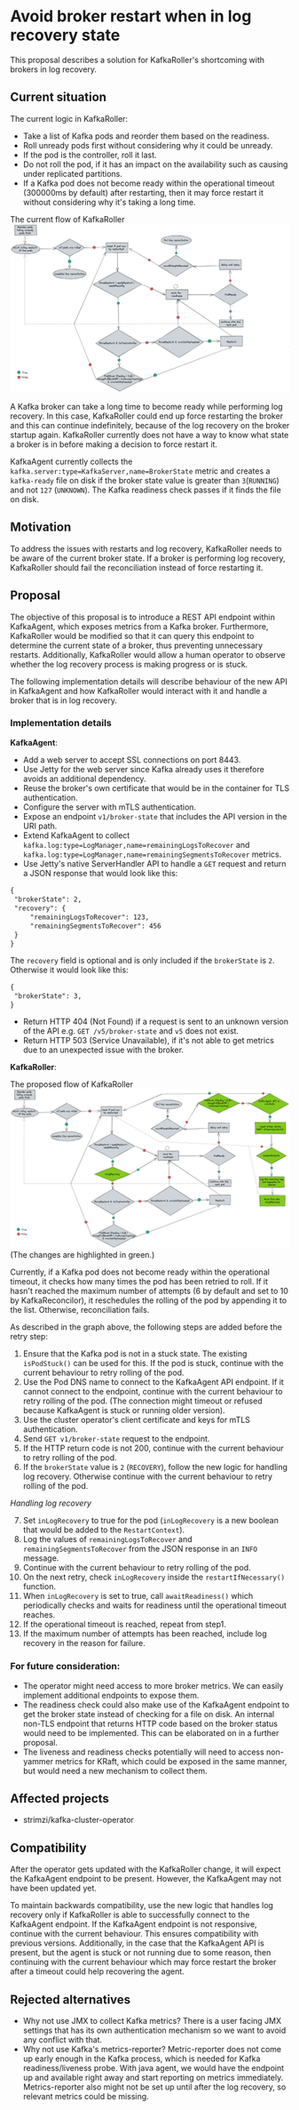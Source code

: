 # Avoid broker restart when in log recovery state


This proposal describes a solution for KafkaRoller's shortcoming with brokers in log recovery.

## Current situation

The current logic in KafkaRoller:
- Take a list of Kafka pods and reorder them based on the readiness.
- Roll unready pods first without considering why it could be unready.
- If the pod is the controller, roll it last.
- Do not roll the pod, if it has an impact on the availability such as causing under replicated partitions.
- If a Kafka pod does not become ready within the operational timeout (300000ms by default) after restarting, then it may force restart it without considering why it's taking a long time.

The current flow of KafkaRoller
![The current flow of KafkaRoller](images/046-kafka-roller-current-flow.png)

A Kafka broker can take a long time to become ready while performing log recovery. In this case, KafkaRoller could end up force restarting the broker and this can continue indefinitely, because of the log recovery on the broker startup again. KafkaRoller currently does not have a way to know what state a broker is in before making a decision to force restart it.

KafkaAgent currently collects the `kafka.server:type=KafkaServer,name=BrokerState` metric and creates a `kafka-ready` file on disk if the broker state value is greater than `3`(`RUNNING`) and not `127` (`UNKNOWN`). The Kafka readiness check passes if it finds the file on disk.

## Motivation

To address the issues with restarts and log recovery, KafkaRoller needs to be aware of the current broker state.  If a broker is performing log recovery, KafkaRoller should fail the reconciliation instead of force restarting it.

## Proposal
 
The objective of this proposal is to introduce a REST API endpoint within KafkaAgent, which exposes metrics from a Kafka broker. Furthermore, KafkaRoller would be modified so that it can query this endpoint to determine the current state of a broker, thus preventing unnecessary restarts. Additionally, KafkaRoller would allow a human operator to observe whether the log recovery process is making progress or is stuck.

The following implementation details will describe behaviour of the new API in KafkaAgent and how KafkaRoller would interact with it and handle a broker that is in log recovery.

### Implementation details

**KafkaAgent**:

- Add a web server to accept SSL connections on port 8443.
- Use Jetty for the web server since Kafka already uses it therefore avoids an additional dependency.
- Reuse the broker's own certificate that would be in the container for TLS authentication.
- Configure the server with mTLS authentication.
- Expose an endpoint `v1/broker-state` that includes the API version in the URI path.
- Extend KafkaAgent to collect `kafka.log:type=LogManager,name=remainingLogsToRecover` and `kafka.log:type=LogManager,name=remainingSegmentsToRecover` metrics.
- Use Jetty's native ServerHandler API to handle a `GET` request and return a JSON response that would look like this:
```
{
 "brokerState": 2,
 "recovery": {
     "remainingLogsToRecover": 123,
     "remainingSegmentsToRecover": 456
 }
}
```
The `recovery` field is optional and is only included if the `brokerState` is `2`. Otherwise it would look like this:
```
{
 "brokerState": 3,
}
```
- Return HTTP 404 (Not Found) if a request is sent to an unknown version of the API e.g. `GET /v5/broker-state` and `v5` does not exist.
- Return HTTP 503 (Service Unavailable), if it's not able to get metrics due to an unexpected issue with the broker.

**KafkaRoller**:

The proposed flow of KafkaRoller
![The proposed flow of KafkaRoller](images/046-kafka-roller-new-flow.png)
(The changes are highlighted in green.)


Currently, if a Kafka pod does not become ready within the operational timeout, it checks how many times the pod has been retried to roll. If it hasn't reached the maximum number of attempts (6 by default and set to 10 by KafkaReconcilor), it reschedules the rolling of the pod by appending it to the list. Otherwise, reconciliation fails.


As described in the graph above, the following steps are added before the retry step:


1. Ensure that the Kafka pod is not in a stuck state. The existing `isPodStuck()` can be used for this. If the pod is stuck, continue with the current behaviour to retry rolling of the pod.
2. Use the Pod DNS name to connect to the KafkaAgent API endpoint. If it cannot connect to the endpoint, continue with the current behaviour to retry rolling of the pod. (The connection might timeout or refused because KafkaAgent is stuck or running older version).
3. Use the cluster operator's client certificate and keys for mTLS authentication.
4. Send `GET v1/broker-state` request to the endpoint.
5. If the HTTP return code is not 200, continue with the current behaviour to retry rolling of the pod.
6. If the `brokerState` value is `2` (`RECOVERY`), follow the new logic for handling log recovery. Otherwise continue with the current behaviour to retry rolling of the pod.


*Handling log recovery*


7. Set `inLogRecovery` to true for the pod  (`inLogRecovery` is a new boolean that would be added to the `RestartContext`).
8. Log the values of `remainingLogsToRecover` and `remainingSegmentsToRecover` from the JSON response in an `INFO` message.
9. Continue with the current behaviour to retry rolling of the pod.
10. On the next retry, check `inLogRecovery` inside the `restartIfNecessary()` function.
11. When `inLogRecovery` is set to true, call `awaitReadiness()` which periodically checks and waits for readiness until the operational timeout reaches.
13. If the operational timeout is reached, repeat from step1.
14. If the maximum number of attempts has been reached, include log recovery in the reason for failure.

### For future consideration:

- The operator might need access to more broker metrics. We can easily implement additional endpoints to expose them.
- The readiness check could also make use of the KafkaAgent endpoint to get the broker state instead of checking for a file on disk. An internal non-TLS endpoint that returns HTTP code based on the broker status would need to be implemented. This can be elaborated on in a further proposal.
- The liveness and readiness checks potentially will need to access non-yammer metrics for KRaft, which could be exposed in the same manner, but would need a new mechanism to collect them.

## Affected projects

* strimzi/kafka-cluster-operator

## Compatibility

After the operator gets updated with the KafkaRoller change, it will expect the KafkaAgent endpoint to be present. However, the KafkaAgent may not have been updated yet.

To maintain backwards compatibility, use the new logic that handles log recovery only if KafkaRoller is able to successfully connect to the KafkaAgent endpoint. If the KafkaAgent endpoint is not responsive, continue with the current behaviour. This ensures compatibility with previous versions. Additionally, in the case that the KafkaAgent API is present, but the agent is stuck or not running due to some reason, then continuing with the current behaviour which may force restart the broker after a timeout could help recovering the agent.

## Rejected alternatives

- Why not use JMX to collect Kafka metrics? There is a user facing JMX settings that has its own authentication mechanism so we want to avoid any conflict with that.
- Why not use Kafka's metrics-reporter? Metric-reporter does not come up early enough in the Kafka process, which is needed for Kafka readiness/liveness probe. With java agent, we would have the endpoint up and available right away and start reporting on metrics immediately. Metrics-reporter also might not be set up until after the log recovery, so relevant metrics could be missing.
